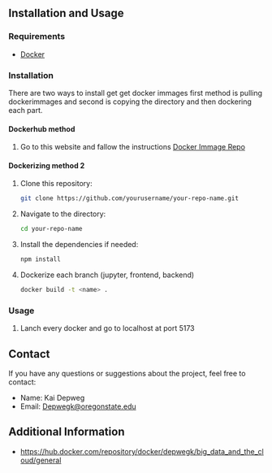 ## Installation and Usage
### Requirements
- [Docker](https://www.docker.com/)

### Installation
There are two ways to install get get docker immages first method is pulling dockerimmages and second is copying the directory and then dockering each part.

#### Dockerhub method
1. Go to this website and fallow the instructions [Docker Immage Repo](https://hub.docker.com/repository/docker/depwegk/big_data_and_the_cloud/general)

#### Dockerizing method 2
1. Clone this repository:
    ```bash
    git clone https://github.com/yourusername/your-repo-name.git
    ```
2. Navigate to the directory:
    ```bash
    cd your-repo-name
    ```
3. Install the dependencies if needed:
    ```bash
    npm install
    ```
4. Dockerize each branch (jupyter, frontend, backend)
    ```bash
    docker build -t <name> .
    ```

### Usage
1. Lanch every docker and go to localhost at port 5173

## Contact
If you have any questions or suggestions about the project, feel free to contact:
- Name: Kai Depweg
- Email: Depwegk@oregonstate.edu

## Additional Information
- https://hub.docker.com/repository/docker/depwegk/big_data_and_the_cloud/general
